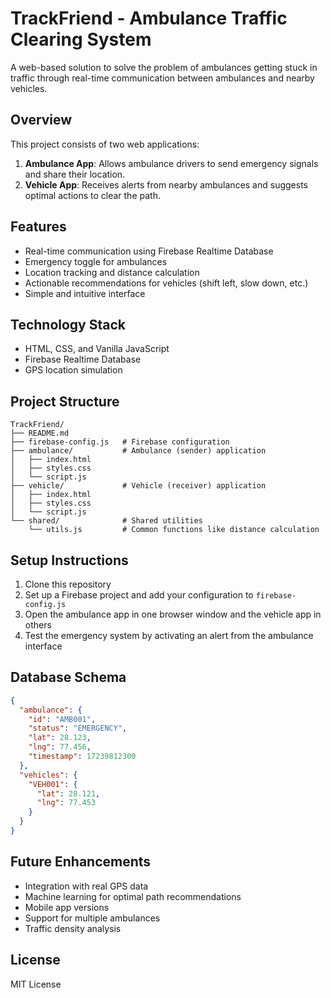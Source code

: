 # TrackFriend - Ambulance Traffic Clearing System

A web-based solution to solve the problem of ambulances getting stuck in traffic through real-time communication between ambulances and nearby vehicles.

## Overview

This project consists of two web applications:

1. **Ambulance App**: Allows ambulance drivers to send emergency signals and share their location.
2. **Vehicle App**: Receives alerts from nearby ambulances and suggests optimal actions to clear the path.

## Features

- Real-time communication using Firebase Realtime Database
- Emergency toggle for ambulances
- Location tracking and distance calculation
- Actionable recommendations for vehicles (shift left, slow down, etc.)
- Simple and intuitive interface

## Technology Stack

- HTML, CSS, and Vanilla JavaScript 
- Firebase Realtime Database
- GPS location simulation

## Project Structure

```
TrackFriend/
├── README.md
├── firebase-config.js   # Firebase configuration
├── ambulance/           # Ambulance (sender) application
│   ├── index.html
│   ├── styles.css
│   └── script.js
├── vehicle/             # Vehicle (receiver) application  
│   ├── index.html
│   ├── styles.css
│   └── script.js
└── shared/              # Shared utilities
    └── utils.js         # Common functions like distance calculation
```

## Setup Instructions

1. Clone this repository
2. Set up a Firebase project and add your configuration to `firebase-config.js`
3. Open the ambulance app in one browser window and the vehicle app in others
4. Test the emergency system by activating an alert from the ambulance interface

## Database Schema

```json
{
  "ambulance": {
    "id": "AMB001",
    "status": "EMERGENCY",
    "lat": 28.123,
    "lng": 77.456,
    "timestamp": 17239812300
  },
  "vehicles": {
    "VEH001": {
      "lat": 28.121,
      "lng": 77.453
    }
  }
}
```

## Future Enhancements

- Integration with real GPS data
- Machine learning for optimal path recommendations
- Mobile app versions
- Support for multiple ambulances
- Traffic density analysis

## License

MIT License 